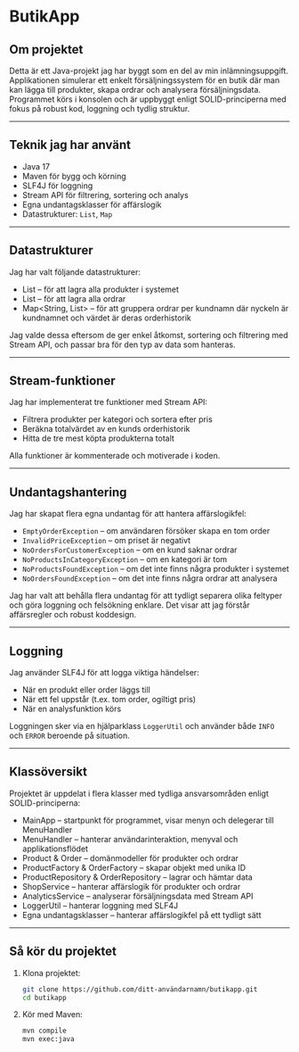 # ButikApp 

## Om projektet
Detta är ett Java-projekt jag har byggt som en del av min inlämningsuppgift. 
Applikationen simulerar ett enkelt försäljningssystem för en butik där man kan lägga till produkter, skapa ordrar och analysera försäljningsdata. 
Programmet körs i konsolen och är uppbyggt enligt SOLID-principerna med fokus på robust kod, loggning och tydlig struktur.

---

## Teknik jag har använt
- Java 17
- Maven för bygg och körning
- SLF4J för loggning
- Stream API för filtrering, sortering och analys
- Egna undantagsklasser för affärslogik
- Datastrukturer: `List`, `Map`

---

## Datastrukturer
Jag har valt följande datastrukturer:

- List<Product> – för att lagra alla produkter i systemet
- List<Order> – för att lagra alla ordrar
- Map<String, List<Order>> – för att gruppera ordrar per kundnamn där nyckeln är kundnamnet och värdet är
  deras orderhistorik

Jag valde dessa eftersom de ger enkel åtkomst, sortering och filtrering med Stream API, och passar bra för den typ av data som hanteras.

---

## Stream-funktioner
Jag har implementerat tre funktioner med Stream API:

- Filtrera produkter per kategori och sortera efter pris
- Beräkna totalvärdet av en kunds orderhistorik
- Hitta de tre mest köpta produkterna totalt

Alla funktioner är kommenterade och motiverade i koden.

---

## Undantagshantering
Jag har skapat flera egna undantag för att hantera affärslogikfel:

- `EmptyOrderException` – om användaren försöker skapa en tom order
- `InvalidPriceException` – om priset är negativt
- `NoOrdersForCustomerException` – om en kund saknar ordrar
- `NoProductsInCategoryException` – om en kategori är tom
- `NoProductsFoundException` – om det inte finns några produkter i systemet
- `NoOrdersFoundException` – om det inte finns några ordrar att analysera

Jag har valt att behålla flera undantag för att tydligt separera olika feltyper och göra loggning och felsökning enklare. Det visar att jag förstår affärsregler och robust koddesign.

---

## Loggning
Jag använder SLF4J för att logga viktiga händelser:

- När en produkt eller order läggs till
- När ett fel uppstår (t.ex. tom order, ogiltigt pris)
- När en analysfunktion körs

Loggningen sker via en hjälparklass `LoggerUtil` och använder både `INFO` och `ERROR` beroende på situation.

---

## Klassöversikt
Projektet är uppdelat i flera klasser med tydliga ansvarsområden enligt SOLID-principerna:

- MainApp – startpunkt för programmet, visar menyn och delegerar till MenuHandler
- MenuHandler – hanterar användarinteraktion, menyval och applikationsflödet
- Product & Order – domänmodeller för produkter och ordrar
- ProductFactory & OrderFactory – skapar objekt med unika ID
- ProductRepository & OrderRepository – lagrar och hämtar data
- ShopService – hanterar affärslogik för produkter och ordrar
- AnalyticsService – analyserar försäljningsdata med Stream API
- LoggerUtil – hanterar loggning med SLF4J
- Egna undantagsklasser – hanterar affärslogikfel på ett tydligt sätt

---
## Så kör du projektet

1. Klona projektet:
   ```bash
   git clone https://github.com/ditt-användarnamn/butikapp.git
   cd butikapp
2. Kör med Maven:
   ```bash
   mvn compile
   mvn exec:java



